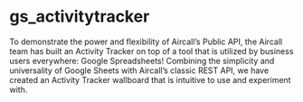 # gs_activitytracker
To demonstrate the power and flexibility of Aircall’s Public API, the Aircall team has built an Activity Tracker on top of a tool that is utilized by business users everywhere: Google Spreadsheets! Combining the simplicity and universality of Google Sheets with Aircall’s classic REST API, we have created an Activity Tracker wallboard that is intuitive to use and experiment with. 

